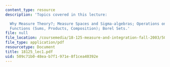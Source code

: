 ```yaml
---
content_type: resource
description: 'Topics covered in this lecture:

  Why Measure Theory?; Measure Spaces and Sigma-algebras; Operations on Measurable
  Functions (Sums, Products, Composition); Borel Sets.'
file: null
file_location: /coursemedia/18-125-measure-and-integration-fall-2003/509c71b048eab7f1971e8f1cea40392e_18125_lec1.pdf
file_type: application/pdf
resourcetype: Document
title: 18125_lec1.pdf
uid: 509c71b0-48ea-b7f1-971e-8f1cea40392e
---
```

